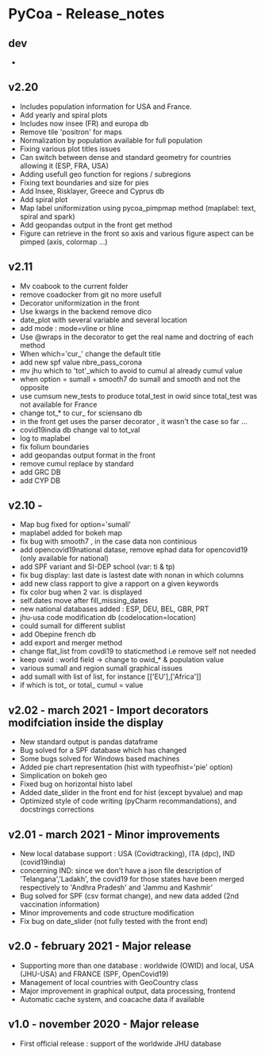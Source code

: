 # PyCoa - Release_notes

## dev
-  

## v2.20
- Includes population information for USA and France.
- Add yearly and spiral plots
- Includes now insee (FR) and europa db
- Remove tile 'positron' for maps
- Normalization by population available for full population
- Fixing various plot titles issues
- Can switch between dense and standard geometry for countries allowing it (ESP, FRA, USA)
- Adding usefull geo function for regions / subregions
- Fixing text boundaries and size for pies
- Add Insee, Risklayer, Greece and Cyprus db
- Add spiral plot
- Map label uniformization using  pycoa_pimpmap method (maplabel: text, spiral and spark)
- Add geopandas output in the front get method
- Figure can retrieve in the front so axis and various figure aspect can be pimped 
(axis, colormap ...)

## v2.11
- Mv coabook to the current folder
- remove coadocker from git no more usefull
- Decorator uniformization in the front
- Use kwargs in the backend remove dico
- date_plot with several variable and several location
- add mode : mode=vline or hline
- Use @wraps in the decorator to get the real name and doctring of each method
- When which='cur_' change the default title
- add new spf value nbre_pass_corona
- mv jhu which to 'tot'_which to avoid to cumul al already cumul value
- when option = sumall + smooth7 do sumall and smooth and not the opposite
- use cumsum new_tests to produce total_test in owid since total_test was not available for France
- change tot_* to cur_ for sciensano db
- in the front get uses the parser decorator , it wasn't the case so far ...
- covid19india db change val to tot_val
- log to maplabel
- fix folium boundaries
- add geopandas output format in the front
- remove cumul replace by standard
- add GRC DB
- add CYP DB

## v2.10 -
- Map bug fixed for option='sumall'
- maplabel added for bokeh map   
- fix bug with smooth7 , in the case data non continious
- add opencovid19national datase, remove ephad data for opencovid19 (only available for national)
- add SPF variant and SI-DEP school (var: ti & tp)
- fix bug display: last date is lastest date with nonan in which columns
- add new class rapport to give a rapport on a given keywords
- fix color bug when 2 var. is displayed
- self.dates move after fill_missing_dates
- new national databases added : ESP, DEU, BEL, GBR, PRT
- jhu-usa code modification db (codelocation=location)
- could sumall for different sublist
- add Obepine french db
- add export and merger method
- change flat_list from covdi19 to staticmethod i.e remove self not needed
- keep owid : world field -> change to owid_* & population value
- various sumall and region sumall graphical issues
- add sumall with list of list, for instance [['EU'],['Africa']]
- if which is tot_ or total_ cumul = value
## v2.02 - march 2021 - Import decorators modifciation inside the display
- New standard output is pandas dataframe
- Bug solved for a SPF database which has changed
- Some bugs solved for Windows based machines
- Added pie chart representation (hist with typeofhist='pie' option)
- Simplication on bokeh geo
- Fixed bug on horizontal histo label
- Added date_slider in the front end for hist (except byvalue) and map
- Optimized style of code writing (pyCharm recommandations), and docstrings corrections

## v2.01 - march 2021 - Minor improvements
- New local database support : USA (Covidtracking), ITA (dpc), IND (covid19india)
- concerning IND: since we don't have a json file description of 'Telangana','Ladakh',
the covid19 for those states have been merged respectively to 'Andhra Pradesh' and
'Jammu and Kashmir'
- Bug solved for SPF (csv format change), and new data added (2nd vaccination information)
- Minor improvements and code structure modification
- Fix bug on date_slider (not fully tested with the front end)

## v2.0 - february 2021 - Major release
- Supporting more than one database : worldwide (OWID) and local, USA (JHU-USA) and FRANCE (SPF, OpenCovid19)
- Management of local countries with GeoCountry class
- Major improvement in graphical output, data processing, frontend
- Automatic cache system, and coacache data if available

## v1.0 - november 2020 - Major release
- First official release : support of the worldwide JHU database
